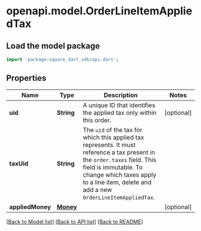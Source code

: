 # openapi.model.OrderLineItemAppliedTax

## Load the model package
```dart
import 'package:square_dart_sdk/api.dart';
```

## Properties
Name | Type | Description | Notes
------------ | ------------- | ------------- | -------------
**uid** | **String** | A unique ID that identifies the applied tax only within this order. | [optional] 
**taxUid** | **String** | The `uid` of the tax for which this applied tax represents. It must reference a tax present in the `order.taxes` field.  This field is immutable. To change which taxes apply to a line item, delete and add a new `OrderLineItemAppliedTax`. | 
**appliedMoney** | [**Money**](Money.md) |  | [optional] 

[[Back to Model list]](../README.md#documentation-for-models) [[Back to API list]](../README.md#documentation-for-api-endpoints) [[Back to README]](../README.md)


